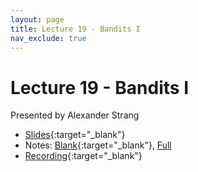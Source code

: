 ```yaml
---
layout: page
title: Lecture 19 - Bandits I
nav_exclude: true
---
```


# Lecture 19 - Bandits I

Presented by Alexander Strang

- [Slides](https://docs.google.com/presentation/d/1Sih3nzuZS0pWBU4kXRdRQztU_RXpA6UHqTUlvHE0PyE/edit?usp=sharing){:target="_blank"}
- Notes: [Blank](https://drive.google.com/file/d/1byBQY6MGuI8lzkSWYVbttQgHKSDmcmRy/view?usp=drive_link){:target="_blank"}, [Full](https://drive.google.com/file/d/142jxo78Sqpo_p16ILJGLdOwqLm9MPdNS/view?usp=drive_link)
- [Recording](https://bcourses.berkeley.edu/courses/1532439/pages/lecture-19-bandits-i){:target="_blank"}
